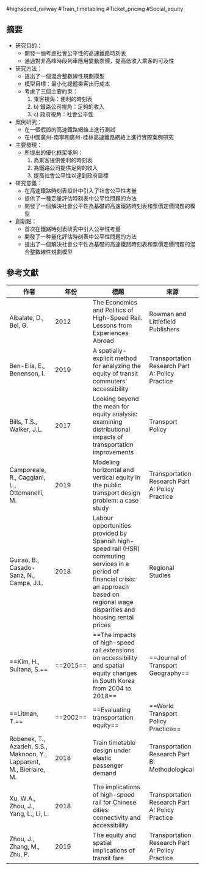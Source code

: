 #highspeed_railway #Train_timetabling #Ticket_pricing #Social_equity

## 摘要

- 研究目的：
    - 開發一個考慮社會公平性的高速鐵路時刻表
    - 通過對非高峰時段列車應用變動票價，提高低收入乘客的可及性
- 研究方法：
    - 提出了一個混合整數線性規劃模型
    - 模型目標：最小化總體乘客出行成本
    - 考慮了三個主要約束： 
	    1. 乘客視角：便利的時刻表 
	    2. b) 鐵路公司視角：足夠的收入 
	    3. c) 政府視角：社會公平性
- 案例研究：
    - 在一個假設的高速鐵路網絡上進行測試
    - 在中國廣州-南寧和廣州-桂林高速鐵路網絡上進行實際案例研究
- 主要發現：
    - 所提出的優化框架能夠： 
	    1.  為乘客提供便利的時刻表 
	    2.  為鐵路公司提供足夠的收入 
	    3.  提高社會公平性以達到政府目標
- 研究意義：
    - 在高速鐵路時刻表設計中引入了社會公平性考量
    - 提供了一種定量評估時刻表中公平性問題的方法
    - 開發了一個解決社會公平性為基礎的高速鐵路時刻表和票價定價問题的模型
- 創新點：
    - 首次在鐵路時刻表研究中引入公平性考量
    - 開發了一种量化評估時刻表中公平性問題的方法
    - 提出了一個解決社會公平性為基礎的高速鐵路時刻表和票價定價問题的混合整數線性規劃模型


## 參考文獻

| 作者                                                                   | 年份       | 標題                                                                                                                                                                                          | 來源                                              |
| -------------------------------------------------------------------- | -------- | ------------------------------------------------------------------------------------------------------------------------------------------------------------------------------------------- | ----------------------------------------------- |
| Albalate, D., Bel, G.                                                | 2012     | The Economics and Politics of High-Speed Rail. Lessons from Experiences Abroad                                                                                                              | Rowman and Littlefield Publishers               |
| Ben-Elia, E., Benenson, I.                                           | 2019     | A spatially-explicit method for analyzing the equity of transit commuters' accessibility                                                                                                    | Transportation Research Part A: Policy Practice |
| Bills, T.S., Walker, J.L.                                            | 2017     | Looking beyond the mean for equity analysis: examining distributional impacts of transportation improvements                                                                                | Transport Policy                                |
| Camporeale, R., Caggiani, L., Ottomanelli, M.                        | 2019     | Modeling horizontal and vertical equity in the public transport design problem: a case study                                                                                                | Transportation Research Part A: Policy Practice |
| Guirao, B., Casado-Sanz, N., Campa, J.L.                             | 2018     | Labour opportunities provided by Spanish high-speed rail (HSR) commuting services in a period of financial crisis: an approach based on regional wage disparities and housing rental prices | Regional Studies                                |
| ==Kim, H., Sultana, S.==                                             | ==2015== | ==The impacts of high-speed rail extensions on accessibility and spatial equity changes in South Korea from 2004 to 2018==                                                                  | ==Journal of Transport Geography==              |
| ==Litman, T.==                                                       | ==2002== | ==Evaluating transportation equity==                                                                                                                                                        | ==World Transport Policy Practice==             |
| Robenek, T., Azadeh, S.S., Maknoon, Y., Lapparent, M., Bierlaire, M. | 2018     | Train timetable design under elastic passenger demand                                                                                                                                       | Transportation Research Part B: Methodological  |
| Xu, W.A., Zhou, J., Yang, L., Li, L.                                 | 2018     | The implications of high-speed rail for Chinese cities: connectivity and accessibility                                                                                                      | Transportation Research Part A: Policy Practice |
| Zhou, J., Zhang, M., Zhu, P.                                         | 2019     | The equity and spatial implications of transit fare                                                                                                                                         | Transportation Research Part A: Policy Practice |
